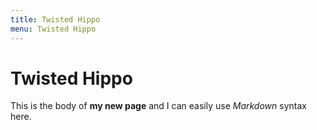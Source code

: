 ```yaml
---
title: Twisted Hippo
menu: Twisted Hippo
---
```

# Twisted Hippo

This is the body of **my new page** and I can easily use _Markdown_ syntax here.